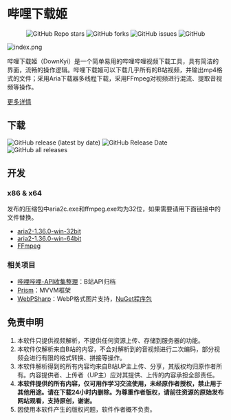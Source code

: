 # 哔哩下载姬

<p align="center">
    <a href="https://github.com/leiurayer/downkyi/stargazers" style="text-decoration:none" >
        <img alt="GitHub Repo stars" src="https://img.shields.io/github/stars/leiurayer/downkyi">
    </a>
    <a href="https://github.com/leiurayer/downkyi/network" style="text-decoration:none" >
        <img alt="GitHub forks" src="https://img.shields.io/github/forks/leiurayer/downkyi">
    </a>
    <a href="https://github.com/leiurayer/downkyi/issues" style="text-decoration:none">
        <img alt="GitHub issues" src="https://img.shields.io/github/issues/leiurayer/downkyi">
    </a>
    <a href="https://github.com/leiurayer/downkyi/blob/main/LICENSE" style="text-decoration:none" >
        <img alt="GitHub" src="https://img.shields.io/github/license/leiurayer/downkyi">
    </a>
</p>

![index.png](https://s2.loli.net/2022/06/04/dOsqtfBXceRgrj2.png)

哔哩下载姬（DownKyi）是一个简单易用的哔哩哔哩视频下载工具，具有简洁的界面，流畅的操作逻辑。哔哩下载姬可以下载几乎所有的B站视频，并输出mp4格式的文件；采用Aria下载器多线程下载，采用FFmpeg对视频进行混流、提取音视频等操作。

[更多详情](src/README.md)

## 下载

<p align="left">
    <a href="https://github.com/leiurayer/downkyi/releases/latest" style="text-decoration:none">
       <img alt="GitHub release (latest by date)" src="https://img.shields.io/github/v/release/leiurayer/downkyi">
    </a>
    <a href="https://github.com/leiurayer/downkyi/releases/latest" style="text-decoration:none">
       <img alt="GitHub Release Date" src="https://img.shields.io/github/release-date/leiurayer/downkyi">
    </a>
    <a href="https://github.com/leiurayer/downkyi/releases" style="text-decoration:none">
       <img alt="GitHub all releases" src="https://img.shields.io/github/downloads/leiurayer/downkyi/total">
    </a>
</p>


## 开发

### x86 & x64

发布的压缩包中aria2c.exe和ffmpeg.exe均为32位，如果需要请用下面链接中的文件替换。

* [aria2-1.36.0-win-32bit](third_party/aria2-1.36.0-win-32bit-build1.zip)
* [aria2-1.36.0-win-64bit](third_party/aria2-1.36.0-win-64bit-build1.zip)
* [FFmpeg](https://github.com/leiurayer/FFmpeg-Builds/releases/tag/latest)

### 相关项目

* [哔哩哔哩-API收集整理](https://github.com/SocialSisterYi/bilibili-API-collect)：B站API归档
* [Prism](https://github.com/PrismLibrary/Prism)：MVVM框架
* [WebPSharp](https://github.com/leiurayer/WebPSharp)：WebP格式图片支持，[NuGet程序包](third_party/WebPSharp.0.5.1.nupkg)

## 免责申明

1. 本软件只提供视频解析，不提供任何资源上传、存储到服务器的功能。
2. 本软件仅解析来自B站的内容，不会对解析到的音视频进行二次编码，部分视频会进行有限的格式转换、拼接等操作。
3. 本软件解析得到的所有内容均来自B站UP主上传、分享，其版权均归原作者所有。内容提供者、上传者（UP主）应对其提供、上传的内容承担全部责任。
4. **本软件提供的所有内容，仅可用作学习交流使用，未经原作者授权，禁止用于其他用途。请在下载24小时内删除。为尊重作者版权，请前往资源的原始发布网站观看，支持原创，谢谢。**
5. 因使用本软件产生的版权问题，软件作者概不负责。
